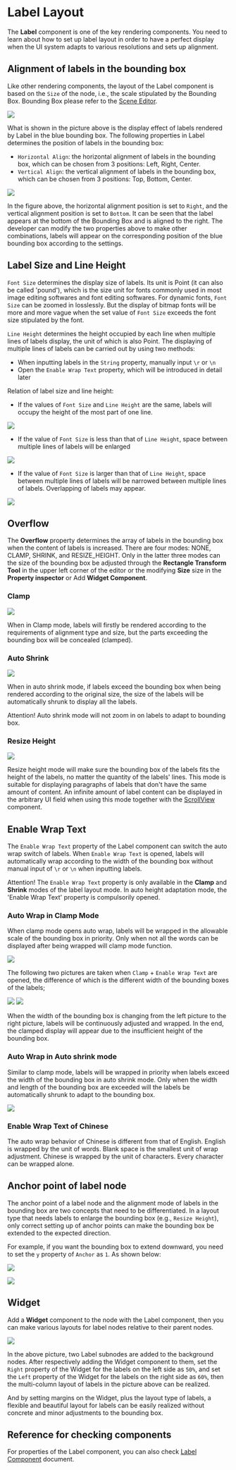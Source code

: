 # Label Layout

The **Label** component is one of the key rendering components. You need to learn about how to set up label layout in order to have a perfect display when the UI system adapts to various resolutions and sets up alignment.

## Alignment of labels in the bounding box

Like other rendering components, the layout of the Label component is based on the `Size` of the node, i.e., the scale stipulated by the Bounding Box. Bounding Box please refer to the [Scene Editor](../getting-started/basics/editor-panels/scene.md).

![](label-layout/label_in_boundingbox.png)

What is shown in the picture above is the display effect of labels rendered by Label in the blue bounding box. The following properties in Label determines the position of labels in the bounding box:

- `Horizontal Align`: the horizontal alignment of labels in the bounding box, which can be chosen from 3 positions: Left, Right, Center.
- `Vertical Align`: the vertical alignment of labels in the bounding box, which can be chosen from 3 positions: Top, Bottom, Center.

![](label-layout/horizontal-vertical-align.png)

In the figure above, the horizontal alignment position is set to `Right`, and the vertical alignment position is set to `Bottom`. It can be seen that the label appears at the bottom of the Bounding Box and is aligned to the right. The developer can modify the two properties above to make other combinations, labels will appear on the corresponding position of the blue bounding box according to the settings.

## Label Size and Line Height

`Font Size` determines the display size of labels. Its unit is Point (it can also be called 'pound'), which is the size unit for fonts commonly used in most image editing softwares and font editing softwares. For dynamic fonts, `Font Size` can be zoomed in losslessly. But the display of bitmap fonts will be more and more vague when the set value of `Font Size` exceeds the font size stipulated by the font.

`Line Height` determines the height occupied by each line when multiple lines of labels display, the unit of which is also Point. The displaying of multiple lines of labels can be carried out by using two methods:

- When inputting labels in the `String` property, manually input `\r` or `\n`
- Open the `Enable Wrap Text` property, which will be introduced in detail later

Relation of label size and line height:

- If the values of `Font Size` and `Line Height` are the same, labels will occupy the height of the most part of one line.

![](label-layout/font_equal_line_height.png)

- If the value of `Font Size` is less than that of `Line Height`, space between multiple lines of labels will be enlarged

![](label-layout/font_smaller.png)

- If the value of `Font Size` is larger than that of `Line Height`, space between multiple lines of labels will be narrowed between multiple lines of labels. Overlapping of labels may appear.

![](label-layout/font_bigger.png)

## Overflow

The **Overflow** property determines the array of labels in the bounding box when the content of labels is increased. There are four modes: NONE, CLAMP, SHRINK, and RESIZE_HEIGHT. Only in the latter three modes can the size of the bounding box be adjusted through the **Rectangle Transform Tool** in the upper left corner of the editor or the modifying **Size** size in the **Property inspector** or Add **Widget Component**.

### Clamp

![](label-layout/clamp.png)

When in Clamp mode, labels will firstly be rendered according to the requirements of alignment type and size, but the parts exceeding the bounding box will be concealed (clamped).

### Auto Shrink

![](label-layout/shrink.png)

When in auto shrink mode, if labels exceed the bounding box when being rendered according to the original size, the size of the labels will be automatically shrunk to display all the labels.

Attention! Auto shrink mode will not zoom in on labels to adapt to bounding box.

### Resize Height

![](label-layout/resize-height.png)

Resize height mode will make sure the bounding box of the labels fits the height of the labels, no matter the quantity of the labels' lines. This mode is suitable for displaying paragraphs of labels that don't have the same amount of content. An infinite amount of label content can be displayed in the arbitrary UI field when using this mode together with the [ScrollView](../components/scrollview.md) component.

## Enable Wrap Text

The `Enable Wrap Text` property of the Label component can switch the auto wrap switch of labels. When `Enable Wrap Text` is opened, labels will automatically wrap according to the width of the bounding box without manual input of  `\r` or `\n` when inputting labels.

Attention! The `Enable Wrap Text` property is only available in the **Clamp** and **Shrink** modes of the label layout mode. In auto height adaptation mode, the 'Enable Wrap Text' property is compulsorily opened.

### Auto Wrap in Clamp Mode

When clamp mode opens auto wrap, labels will be wrapped in the allowable scale of the bounding box in priority. Only when not all the words can be displayed after being wrapped will clamp mode function.

![](label-layout/clamp_wrap.png)

The following two pictures are taken when `Clamp` + `Enable Wrap Text` are opened, the difference of which is the different width of the bounding boxes of the labels;

![](label-layout/clamp_wrap1.png)  ![](label-layout/clamp_wrap2.png)

When the width of the bounding box is changing from the left picture to the right picture, labels will be continuously adjusted and wrapped. In the end, the clamped display will appear due to the insufficient height of the bounding box.

### Auto Wrap in Auto shrink mode

Similar to clamp mode, labels will be wrapped in priority when labels exceed the width of the bounding box in auto shrink mode. Only when the width and length of the bounding box are exceeded will the labels be automatically shrunk to adapt to the bounding box.

![](label-layout/shrink_wrap.png)

### Enable Wrap Text of Chinese

The auto wrap behavior of Chinese is different from that of English. English is wrapped by the unit of words. Blank space is the smallest unit of wrap adjustment. Chinese is wrapped by the unit of characters. Every character can be wrapped alone.

## Anchor point of label node

The anchor point of a label node and the alignment mode of labels in the bounding box are two concepts that need to be differentiated. In a layout type that needs labels to enlarge the bounding box (e.g., `Resize Height`), only correct setting up of anchor points can make the bounding box be extended to the expected direction.

For example, if you want the bounding box to extend downward, you need to set the `y`  property of `Anchor` as `1`. As shown below:

![](label-layout/anchor1.png)

![](label-layout/anchor2.png)

## Widget

Add a **Widget** component to the node with the Label component, then you can make various layouts for label nodes relative to their parent nodes.

![](label-layout/widget.png)

In the above picture, two Label subnodes are added to the background nodes. After respectively adding the Widget component to them, set the `Right` property of the Widget for the labels on the left side as `50%`, and set the `Left` property of the Widget for the labels on the right side as `60%`, then the multi-column layout of labels in the picture above can be realized.

And by setting margins on the Widget, plus the layout type of labels, a flexible and beautiful layout for labels can be easily realized without concrete and minor adjustments to the bounding box.

## Reference for checking components

For properties of the Label component, you can also check [Label Component](../components/label.md) document.
